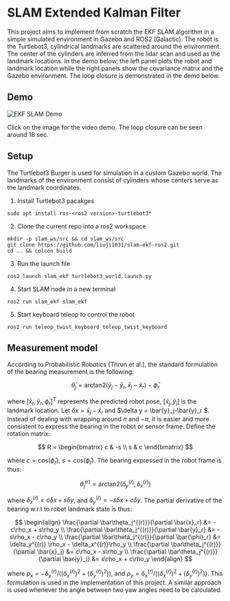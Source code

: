 # SLAM Extended Kalman Filter

This project aims to implement from scratch the EKF SLAM algorithm in a simple simulated environment in Gazebo and ROS2 (Galactic). The robot is the Turtlebot3, cylindrical landmarks are scattered around the environment. The center of the cylinders are inferred from the lidar scan and used as the landmark locations. In the demo below, the left panel plots the robot and landmark location while the right panels show the covariance matrix and the Gazebo environment. The loop closure is demonstrated in the demo below. 

## Demo
![EKF SLAM Demo](path/to/EKF%20SLAM%20DEMO.gif)


Click on the image for the video demo. The loop closure can be seen around 18 sec.

## Setup
The Turtlebot3 Burger is used for simulation in a custom Gazebo world. The landmarks of the environment consist of cylinders whose centers serve as the landmark coordinates. 
1. Install Turtlebot3 pacakges
```
sudo apt install ros-<ros2 version>-turtlebot3*
```
2. Clone the current repo into a ros2 workspace
```
mkdir -p slam_ws/src && cd slam_ws/src
git clone https://github.com/liuji1031/slam-ekf-ros2.git
cd .. && colcon build
```
3. Run the launch file
```
ros2 launch slam_ekf turtlebot3_world.launch.py
```
4. Start SLAM node in a new terminal
```
ros2 run slam_ekf slam_ekf
```
5. Start keyboard teleop to control the robot
```
ros2 run teleop_twist_keyboard teleop_twist_keyboard 
```

## Measurement model

According to Probabilistic Robotics (Thrun et al.), the standard formulation of the bearing measurement is the following:

$$
\bar\theta_j = \text{arctan2}(\bar{y}_j-\bar{y}_r, \bar{x}_j-\bar{x}_r)-\bar\phi_r
$$

where $[\bar{x}_r, \bar{y}_r, \bar{\phi}_r]^T$ represents the predicted robot pose, $[\bar{x}_j, \bar{y}_j]$ is the landmark location. Let $\delta x = \bar{x}_j-\bar{x}_r$ and $\delta y = \bar{y}_j-\bar{y}_r $. Instead of dealing with wrapping around $\pi$ and $-\pi$, it is easier and more consistent to express the bearing in the robot or sensor frame. Define the rotation matrix:

$$
R = \begin{bmatrix}
c & -s \\
s & c
\end{bmatrix}
$$

where $c=\text{cos}(\bar\phi_r)$, $s=\text{cos}(\bar\phi_r)$. The bearing expressed in the robot frame is thus:

$$
\bar\theta_j^{(r)} = \text{arctan2}(\delta_y^{(r)},  \delta_x^{(r)})
$$

where $\delta_x^{(r)}=c\delta x+s\delta y$, and $\delta_y^{(r)}=-s\delta x+c \delta y$. The partial derivative of the bearing w.r.t to robot landmark state is thus:

$$
\begin{align}
\frac{\partial \bar\theta_j^{(r)}}{\partial \bar{x}_r} &= -c\rho_x + s\rho_y \\
\frac{\partial \bar\theta_j^{(r)}}{\partial \bar{y}_r} &= -s\rho_x - c\rho_y \\
\frac{\partial \bar\theta_j^{(r)}}{\partial \bar{\phi}_r} &= \delta_y^{(r)} \rho_x - \delta_x^{(r)}\rho_y \\
\frac{\partial \bar\theta_j^{(r)}}{\partial \bar{x}_j} &= c\rho_x - s\rho_y \\
\frac{\partial \bar\theta_j^{(r)}}{\partial \bar{y}_j} &= s\rho_x + c\rho_y 
\end{align}
$$

where $\rho_x = -\delta_y^{(r)}/((\delta_x^{(r)})^2 + (\delta_y^{(r)})^2))$, and $\rho_y = \delta_x^{(r)}/((\delta_x^{(r)})^2 + (\delta_y^{(r)})^2))$. This formulation is used in the implementation of this project. A similar approach is used whenever the angle between two yaw angles need to be calculated.
